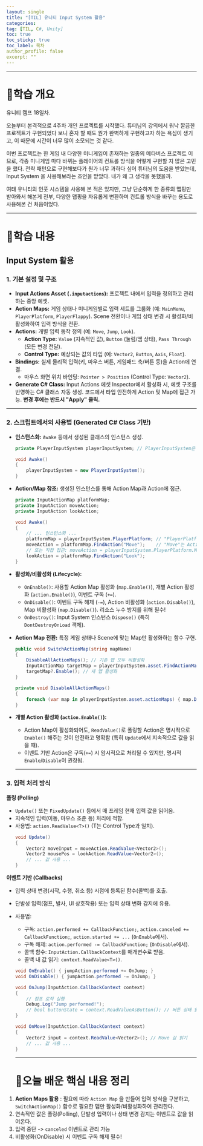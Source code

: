 ```yaml
---
layout: single
title: "[TIL] 유니티 Input System 활용"
categories:
tag: [TIL, C#, Unity]
toc: true
toc_sticky: true
toc_label: 목차
author_profile: false
excerpt: ""
---
```


---

# 📕학습 개요

유니티 캠프 18일차.

오늘부터 본격적으로 4주차 개인 프로젝트를 시작했다. 튜터님의 강의에서 워낙 깔끔한 프로젝트가 구현되었다 보니 혼자 할 때도 뭔가 완벽하게 구현하고자 하는 욕심이 생기고, 이 때문에 시간이 너무 많이 소모되는 것 같다.

이번 프로젝트는 한 게임 내 다양한 미니게임이 존재하는 일종의 메타버스 프로젝트 이므로, 각종 미니게임 마다 바뀌는 플레이어의 컨트롤 방식을 어떻게 구현할 지 많은 고민을 했다. 전략 패턴으로 구현해보다가 뭔가 너무 과하다 싶어 튜터님의 도움을 받았는데, Input System 을 사용해보라는 조언을 받았다. 내가 왜 그 생각을 못했을까.

여태 유니티의 인풋 시스템을 사용해 본 적은 있지만, 그냥 단순하게 한 종류의 맵핑만 받아와서 해본게 전부, 다양한 맵핑을 자유롭게 변환하며 컨트롤 방식을 바꾸는 용도로 사용해본 건 처음이었다.

---

# 📖학습 내용

## Input System 활용

### 1. 기본 설정 및 구조

- **Input Actions Asset (`.inputactions`):** 프로젝트 내에서 입력을 정의하고 관리하는 중앙 에셋.
- **Action Maps:** 게임 상태나 미니게임별로 입력 세트를 그룹화 (예: `MainMenu`, `PlayerPlatform`, `PlayerFlappy`). Scene 전환이나 게임 상태 변경 시 활성화/비활성화하여 입력 방식을 전환.
- **Actions:** 개별 입력 동작 정의 (예: `Move`, `Jump`, `Look`).
  - **Action Type:** `Value` (지속적인 값), `Button` (눌림/뗌 상태), `Pass Through` (모든 변경 전달).
  - **Control Type:** 예상되는 값의 타입 (예: `Vector2`, `Button`, `Axis`, `Float`).
- **Bindings:** 실제 물리적 입력(키, 마우스 버튼, 게임패드 축/버튼 등)을 Action에 연결.
  - 마우스 화면 위치 바인딩: `Pointer > Position` (Control Type: `Vector2`).
- **Generate C# Class:** Input Actions 에셋 Inspector에서 활성화 시, 에셋 구조를 반영하는 C# 클래스 자동 생성. 코드에서 타입 안전하게 Action 및 Map에 접근 가능. **변경 후에는 반드시 "Apply" 클릭.**

---

### 2. 스크립트에서의 사용법 (Generated C# Class 기반)

- **인스턴스화:** `Awake` 등에서 생성된 클래스의 인스턴스 생성.

  ```csharp
  private PlayerInputSystem playerInputSystem; // PlayerInputSystem은 생성된 클래스 이름

  void Awake()
  {
      playerInputSystem = new PlayerInputSystem();
  }
  ```

- **Action/Map 참조:** 생성된 인스턴스를 통해 Action Map과 Action에 접근.

  ```csharp
  private InputActionMap platformMap;
  private InputAction moveAction;
  private InputAction lookAction;

  void Awake()
  {
      // ... 인스턴스화 ...
      platformMap = playerInputSystem.PlayerPlatform; // "PlayerPlatform"은 Action Map 이름
      moveAction = platformMap.FindAction("Move");    // "Move"는 Action 이름
      // 또는 직접 접근: moveAction = playerInputSystem.PlayerPlatform.Move;
      lookAction = platformMap.FindAction("Look");
  }
  ```

- **활성화/비활성화 (Lifecycle):**
  - `OnEnable()`: 사용할 Action Map 활성화 (`map.Enable()`), 개별 Action 활성화 (`action.Enable()`), 이벤트 구독 (`+=`).
  - `OnDisable()`: 이벤트 구독 해제 (`-=`), Action 비활성화 (`action.Disable()`), Map 비활성화 (`map.Disable()`). 리소스 누수 방지를 위해 필수!
  - `OnDestroy()`: Input System 인스턴스 `Dispose()` (특히 `DontDestroyOnLoad` 객체).
- **Action Map 전환:** 특정 게임 상태나 Scene에 맞는 Map만 활성화하는 함수 구현.

  ```csharp
  public void SwitchActionMap(string mapName)
  {
      DisableAllActionMaps(); // 기존 맵 모두 비활성화
      InputActionMap targetMap = playerInputSystem.asset.FindActionMap(mapName);
      targetMap?.Enable(); // 새 맵 활성화
  }

  private void DisableAllActionMaps()
  {
      foreach (var map in playerInputSystem.asset.actionMaps) { map.Disable(); }
  }
  ```

- **개별 Action 활성화 (`action.Enable()`):**

  - Action Map이 활성화되어도, `ReadValue()`로 폴링할 Action은 명시적으로 `Enable()` 해주는 것이 안전하고 명확함 (특히 `Update`에서 지속적으로 값을 읽을 때).
  - 이벤트 기반 Action은 구독(`+=`) 시 암시적으로 처리될 수 있지만, 명시적 `Enable`/`Disable`이 권장됨.

  ***

### 3. 입력 처리 방식

**폴링 (Polling)**

- `Update()` 또는 `FixedUpdate()` 등에서 매 프레임 현재 입력 값을 읽어옴.
- 지속적인 입력(이동, 마우스 조준 등) 처리에 적합.
- 사용법: `action.ReadValue<T>()` (T는 Control Type과 일치).
  ```csharp
  void Update()
  {
      Vector2 moveInput = moveAction.ReadValue<Vector2>();
      Vector2 mousePos = lookAction.ReadValue<Vector2>();
      // ... 값 사용 ...
  }
  ```

**이벤트 기반 (Callbacks)**

- 입력 상태 변경(시작, 수행, 취소 등) 시점에 등록된 함수(콜백)를 호출.
- 단발성 입력(점프, 발사, UI 상호작용) 또는 입력 상태 변화 감지에 유용.
- 사용법:

  - 구독: `action.performed += CallbackFunction;`, `action.canceled += CallbackFunction;`, `action.started += ...` (`OnEnable`에서).
  - 구독 해제: `action.performed -= CallbackFunction;` (`OnDisable`에서).
  - 콜백 함수: `InputAction.CallbackContext`를 매개변수로 받음.
  - 콜백 내 값 읽기: `context.ReadValue<T>()`.

  ```csharp
  void OnEnable() { jumpAction.performed += OnJump; }
  void OnDisable() { jumpAction.performed -= OnJump; }

  void OnJump(InputAction.CallbackContext context)
  {
      // 점프 로직 실행
      Debug.Log("Jump performed!");
      // bool buttonState = context.ReadValueAsButton(); // 버튼 상태 읽기
  }

  void OnMove(InputAction.CallbackContext context)
  {
      Vector2 input = context.ReadValue<Vector2>(); // Move 값 읽기
      // ... 값 사용 ...
  }
  ```

  ***

  # 🏁오늘 배운 핵심 내용 정리

1. **Action Maps 활용** : 필요에 따라 `Action Map` 을 만들어 입력 방식을 구분하고, `SwitchActionMap()` 함수로 필요한 맵만 활성화/비활성화하여 관리한다.
2. 연속적인 값은 폴링(Polling), 단발성 입력이나 상태 변경 감지는 이벤트로 값을 읽어온다.
3. 입력 중단 -> `canceled` 이벤트로 관리 가능
4. 비활성화(OnDisable) 시 이벤트 구독 해제 필수!
